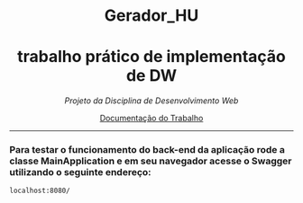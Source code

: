 <h1 align='center'> Gerador_HU </h1>
<h1 align='center'> trabalho prático de implementação de DW</h1>

  
*<p align='center'>Projeto da Disciplina de Desenvolvimento Web<p>*


<p  align='center'><a href='https://docs.google.com/document/d/1441w72ceRv825lXfnYQ7ndFT9zXxAWhr/edit'>Documentação do Trabalho </a></p>

------------------------------------------------
<div align="left">
  
### Para testar o funcionamento do back-end da aplicação rode a classe MainApplication e em seu navegador acesse o Swagger utilizando o seguinte endereço:

~~~
localhost:8080/
~~~

